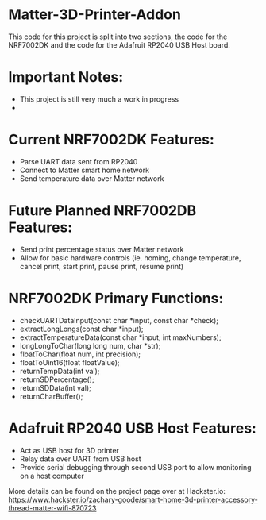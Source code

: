 # Matter-3D-Printer-Addon
This code for this project is split into two sections, the code for the NRF7002DK and the code for the Adafruit RP2040 USB Host board.

# Important Notes:
- This project is still very much a work in progress
- 

# Current NRF7002DK Features:
- Parse UART data sent from RP2040
- Connect to Matter smart home network
- Send temperature data over Matter network

# Future Planned NRF7002DB Features:
- Send print percentage status over Matter network
- Allow for basic hardware controls (ie. homing, change temperature, cancel print, start print, pause print, resume print)

# NRF7002DK Primary Functions:
- checkUARTDataInput(const char *input, const char *check);
- extractLongLongs(const char *input);
- extractTemperatureData(const char *input, int maxNumbers);
- longLongToChar(long long num, char *str);
- floatToChar(float num, int precision);
- floatToUint16(float floatValue);
- returnTempData(int val);
- returnSDPercentage();
- returnSDData(int val);
- returnCharBuffer();

# Adafruit RP2040 USB Host Features:
- Act as USB host for 3D printer
- Relay data over UART from USB host
- Provide serial debugging through second USB port to allow monitoring on a host computer

More details can be found on the project page over at Hackster.io: https://www.hackster.io/zachary-goode/smart-home-3d-printer-accessory-thread-matter-wifi-870723
